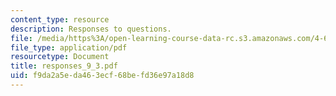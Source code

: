 ```yaml
---
content_type: resource
description: Responses to questions.
file: /media/https%3A/open-learning-course-data-rc.s3.amazonaws.com/4-645-selected-topics-in-architecture-architecture-from-1750-to-the-present-fall-2004/f9da2a5eda463ecf68befd36e97a18d8_responses_9_3.pdf
file_type: application/pdf
resourcetype: Document
title: responses_9_3.pdf
uid: f9da2a5e-da46-3ecf-68be-fd36e97a18d8
---
```

